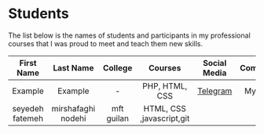 # Students

The list below is the names of students and participants in my professional courses that I was proud to meet and teach them new skills.

| First Name      | Last Name | College | Courses | Social Media | Comments |
| :----: | :----: | :----: | :----: | :----: | :----: |
| Example     | Example     | - | PHP, HTML, CSS | [Telegram](https://t.me) | My dude |
|seyedeh fatemeh    | mirshafaghi nodehi  | mft guilan| HTML, CSS ,javascript,git| |  |

